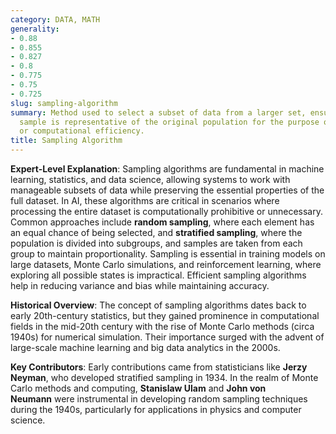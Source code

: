```yaml
---
category: DATA, MATH
generality:
- 0.88
- 0.855
- 0.827
- 0.8
- 0.775
- 0.75
- 0.725
slug: sampling-algorithm
summary: Method used to select a subset of data from a larger set, ensuring that the
  sample is representative of the original population for the purpose of analysis
  or computational efficiency.
title: Sampling Algorithm
---
```


**Expert-Level Explanation**: Sampling algorithms are fundamental in machine learning, statistics, and data science, allowing systems to work with manageable subsets of data while preserving the essential properties of the full dataset. In AI, these algorithms are critical in scenarios where processing the entire dataset is computationally prohibitive or unnecessary. Common approaches include **random sampling**, where each element has an equal chance of being selected, and **stratified sampling**, where the population is divided into subgroups, and samples are taken from each group to maintain proportionality. Sampling is essential in training models on large datasets, Monte Carlo simulations, and reinforcement learning, where exploring all possible states is impractical. Efficient sampling algorithms help in reducing variance and bias while maintaining accuracy.

**Historical Overview**: The concept of sampling algorithms dates back to early 20th-century statistics, but they gained prominence in computational fields in the mid-20th century with the rise of Monte Carlo methods (circa 1940s) for numerical simulation. Their importance surged with the advent of large-scale machine learning and big data analytics in the 2000s.

 **Key Contributors**: Early contributions came from statisticians like **Jerzy Neyman**, who developed stratified sampling in 1934. In the realm of Monte Carlo methods and computing, **Stanislaw Ulam** and **John von Neumann** were instrumental in developing random sampling techniques during the 1940s, particularly for applications in physics and computer science.